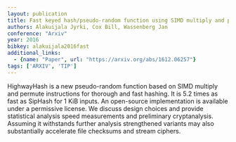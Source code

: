 ```yaml
---
layout: publication
title: Fast keyed hash/pseudo-random function using SIMD multiply and permute
authors: Alakuijala Jyrki, Cox Bill, Wassenberg Jan
conference: "Arxiv"
year: 2016
bibkey: alakuijala2016fast
additional_links:
  - {name: "Paper", url: "https://arxiv.org/abs/1612.06257"}
tags: ['ARXIV', 'TIP']
---
```

HighwayHash is a new pseudo-random function based on SIMD multiply and permute instructions for thorough and fast hashing. It is 5.2 times as fast as SipHash for 1 KiB inputs. An open-source implementation is available under a permissive license. We discuss design choices and provide statistical analysis speed measurements and preliminary cryptanalysis. Assuming it withstands further analysis strengthened variants may also substantially accelerate file checksums and stream ciphers.
